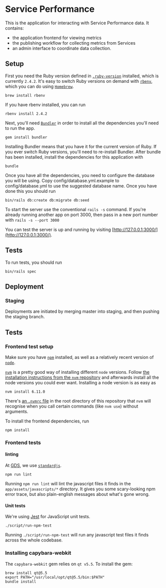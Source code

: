 # Service Performance

This is the application for interacting with Service Performance data. It contains:

- the application frontend for viewing metrics
- the publishing workflow for collecting metrics from Services
- an admin interface to coordinate data collection.

## Setup

First you need the Ruby version defined in [`.ruby-version`](https://github.com/alphagov/service-performance/blob/master/.ruby-version) installed, which is currently `2.4.2`. It's easy to switch Ruby versions on demand with [`rbenv`](http://rbenv.org/), which you can do using [`Homebrew`](https://brew.sh/).

```
brew install rbenv
```

If you have rbenv installed, you can run

```
rbenv install 2.4.2
```

Next, you'll need [`Bundler`](http://bundler.io/) in order to install all the dependencies you'll need to run the app.

```
gem install bundler
```

Installing Bundler means that you have it for the current version of Ruby. If you ever switch Ruby versions, you'll need to re-install Bundler.
After bundle has been installed, install the dependencies for this application with

```
bundle
```

Once you have all the dependencies, you need to configure the database you will be using.  Copy config/database.yml.example to config/database.yml to use the suggested database name. Once you have done this you should run

```
bin/rails db:create db:migrate db:seed
```

To start the server use the conventional `rails -s` command. If you're already running another app on port 3000, then pass in a new port number with `rails -s --port 3000`

You can test the server is up and running by visiting [http://127.0.0.1:3000/](http://127.0.0.1:3000/).

## Tests

To run tests, you should run

```
bin/rails spec
```

## Deployment

### Staging

Deployments are initiated by merging master into staging, and then pushing the staging branch.

## Tests

### Frontend test setup

Make sure you have [`npm`](https://www.npmjs.com/get-npm) installed, as well as a relatively recent version of [`node`](https://nodejs.org/en/).

[`nvm`](https://github.com/creationix/nvm) is a pretty good way of installing different `node` versions. Follow [the installation instructions from the `nvm` repository](https://github.com/creationix/nvm#installation) and afterwards install all the node versions you could ever want. Installing a node version is as easy as

```
nvm install 6.11.0
```

There's [an `.nvmrc` file](https://github.com/creationix/nvm#nvmrc) in the root directory of this repository that `nvm` will recognise when you call certain commands (like `nvm use`) without arguments.

To install the frontend dependencies, run

```
npm install
```

### Frontend tests

#### linting

At [GDS](https://github.com/alphagov/styleguides/blob/master/js.md#linting), we use [`standardjs`](https://standardjs.com/).

```
npm run lint
```

Running `npm run lint` will lint the javascript files it finds in the `app/assets/javascripts/*` directory. It gives you some scary-looking npm error trace, but also plain-english messages about what's gone wrong.

#### Unit tests

We're using [Jest](https://facebook.github.io/jest/) for JavaScript unit tests.

```
./script/run-npm-test
```

Running `./script/run-npm-test` will run any javascript test files it finds across the whole codebase.

### Installing capybara-webkit

The `capybara-webkit` gem relies on `qt v5.5`. To install the gem:

```
brew install qt@5.5
export PATH="/usr/local/opt/qt@5.5/bin:$PATH"
bundle install
```
